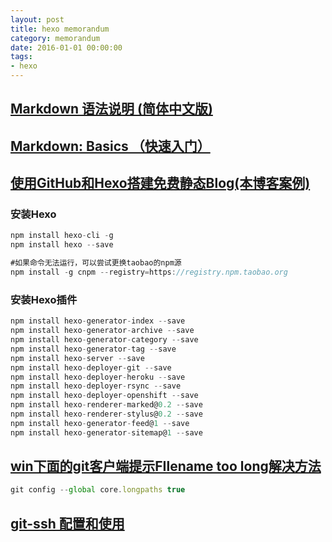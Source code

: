 ```yaml
---
layout: post
title: hexo memorandum
category: memorandum
date: 2016-01-01 00:00:00
tags:
- hexo
---
```



## [Markdown 语法说明 (简体中文版)](http://wowubuntu.com/markdown/)

## [Markdown: Basics （快速入门）](http://wowubuntu.com/markdown/basic.html)

## [使用GitHub和Hexo搭建免费静态Blog(本博客案例)](http://wsgzao.github.io/post/hexo-guide/)
### 安装Hexo
```javascript
npm install hexo-cli -g
npm install hexo --save

#如果命令无法运行，可以尝试更换taobao的npm源
npm install -g cnpm --registry=https://registry.npm.taobao.org
```

### 安装Hexo插件
```javascript
npm install hexo-generator-index --save
npm install hexo-generator-archive --save
npm install hexo-generator-category --save
npm install hexo-generator-tag --save
npm install hexo-server --save
npm install hexo-deployer-git --save
npm install hexo-deployer-heroku --save
npm install hexo-deployer-rsync --save
npm install hexo-deployer-openshift --save
npm install hexo-renderer-marked@0.2 --save
npm install hexo-renderer-stylus@0.2 --save
npm install hexo-generator-feed@1 --save
npm install hexo-generator-sitemap@1 --save

```

## [win下面的git客户端提示FIlename too long解决方法](https://www.mxgw.info/t/filename-too-long-in-git.html)
```javascript
git config --global core.longpaths true
```

## [git-ssh 配置和使用](https://segmentfault.com/a/1190000002645623)



